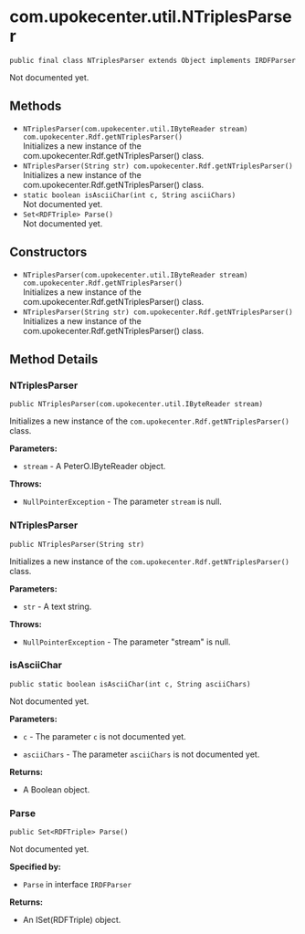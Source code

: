 # com.upokecenter.util.NTriplesParser

    public final class NTriplesParser extends Object implements IRDFParser

Not documented yet.

## Methods

* `NTriplesParser(com.upokecenter.util.IByteReader stream) com.upokecenter.Rdf.getNTriplesParser()`<br>
 Initializes a new instance of the com.upokecenter.Rdf.getNTriplesParser()
 class.
* `NTriplesParser(String str) com.upokecenter.Rdf.getNTriplesParser()`<br>
 Initializes a new instance of the com.upokecenter.Rdf.getNTriplesParser()
 class.
* `static boolean isAsciiChar(int c,
           String asciiChars)`<br>
 Not documented yet.
* `Set<RDFTriple> Parse()`<br>
 Not documented yet.

## Constructors

* `NTriplesParser(com.upokecenter.util.IByteReader stream) com.upokecenter.Rdf.getNTriplesParser()`<br>
 Initializes a new instance of the com.upokecenter.Rdf.getNTriplesParser()
 class.
* `NTriplesParser(String str) com.upokecenter.Rdf.getNTriplesParser()`<br>
 Initializes a new instance of the com.upokecenter.Rdf.getNTriplesParser()
 class.

## Method Details

### NTriplesParser
    public NTriplesParser(com.upokecenter.util.IByteReader stream)
Initializes a new instance of the <code>com.upokecenter.Rdf.getNTriplesParser()</code>
 class.

**Parameters:**

* <code>stream</code> - A PeterO.IByteReader object.

**Throws:**

* <code>NullPointerException</code> - The parameter <code>stream</code> is null.

### NTriplesParser
    public NTriplesParser(String str)
Initializes a new instance of the <code>com.upokecenter.Rdf.getNTriplesParser()</code>
 class.

**Parameters:**

* <code>str</code> - A text string.

**Throws:**

* <code>NullPointerException</code> - The parameter "stream" is null.

### isAsciiChar
    public static boolean isAsciiChar(int c, String asciiChars)
Not documented yet.

**Parameters:**

* <code>c</code> - The parameter <code>c</code> is not documented yet.

* <code>asciiChars</code> - The parameter <code>asciiChars</code> is not documented yet.

**Returns:**

* A Boolean object.

### Parse
    public Set<RDFTriple> Parse()
Not documented yet.

**Specified by:**

* <code>Parse</code>&nbsp;in interface&nbsp;<code>IRDFParser</code>

**Returns:**

* An ISet(RDFTriple) object.
